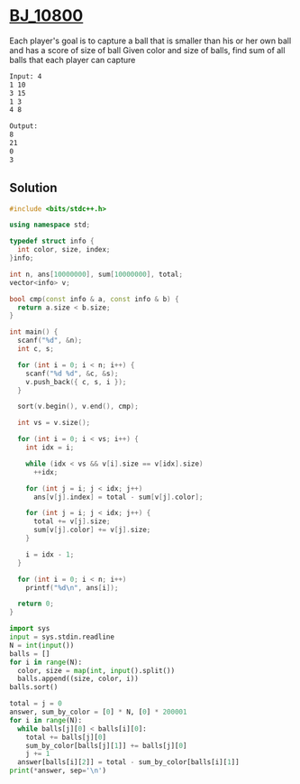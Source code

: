 # [BJ_10800](https://acmicpc.net/problem/10800)

Each player's goal is to capture a ball that is smaller than his or her own ball and has a score of size of ball
Given color and size of balls, find sum of all balls that each player can capture

```txt
Input: 4
1 10
3 15
1 3
4 8

Output:
8
21
0
3
```

## Solution

```cpp
#include <bits/stdc++.h>

using namespace std;

typedef struct info {
  int color, size, index;
}info;

int n, ans[10000000], sum[10000000], total;
vector<info> v;

bool cmp(const info & a, const info & b) {
  return a.size < b.size;
}

int main() {
  scanf("%d", &n);
  int c, s;

  for (int i = 0; i < n; i++) {
    scanf("%d %d", &c, &s);
    v.push_back({ c, s, i });
  }

  sort(v.begin(), v.end(), cmp);

  int vs = v.size();

  for (int i = 0; i < vs; i++) {
    int idx = i;

    while (idx < vs && v[i].size == v[idx].size)
      ++idx;

    for (int j = i; j < idx; j++)
      ans[v[j].index] = total - sum[v[j].color];

    for (int j = i; j < idx; j++) {
      total += v[j].size;
      sum[v[j].color] += v[j].size;
    }

    i = idx - 1;
  }

  for (int i = 0; i < n; i++)
    printf("%d\n", ans[i]);

  return 0;
}
```

```py
import sys
input = sys.stdin.readline
N = int(input())
balls = []
for i in range(N):
  color, size = map(int, input().split())
  balls.append((size, color, i))
balls.sort()

total = j = 0
answer, sum_by_color = [0] * N, [0] * 200001
for i in range(N):
  while balls[j][0] < balls[i][0]:
    total += balls[j][0]
    sum_by_color[balls[j][1]] += balls[j][0]
    j += 1
  answer[balls[i][2]] = total - sum_by_color[balls[i][1]]
print(*answer, sep='\n')
```
